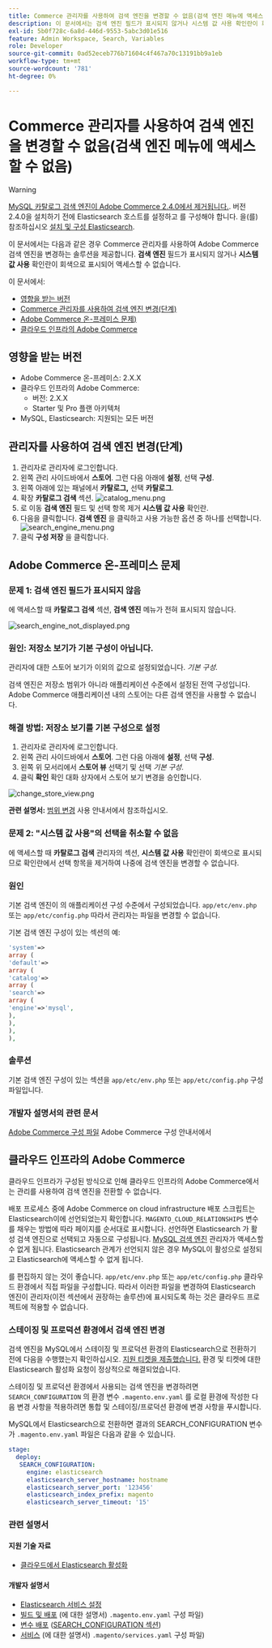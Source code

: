 ```yaml
---
title: Commerce 관리자를 사용하여 검색 엔진을 변경할 수 없음(검색 엔진 메뉴에 액세스할 수 없음)
description: 이 문서에서는 검색 엔진 필드가 표시되지 않거나 시스템 값 사용 확인란이 회색으로 비활성화되어 액세스할 수 없는 경우 Commerce 관리를 사용하여 Adobe Commerce 검색 엔진을 변경하는 방법에 대한 해결 방법을 제공합니다.
exl-id: 5b0f728c-6a8d-446d-9553-5abc3d01e516
feature: Admin Workspace, Search, Variables
role: Developer
source-git-commit: 0ad52eceb776b71604c4f467a70c13191bb9a1eb
workflow-type: tm+mt
source-wordcount: '781'
ht-degree: 0%

---
```


# Commerce 관리자를 사용하여 검색 엔진을 변경할 수 없음(검색 엔진 메뉴에 액세스할 수 없음)

>[!WARNING]
>
> [MySQL 카탈로그 검색 엔진이 Adobe Commerce 2.4.0에서 제거됩니다.](/help/announcements/adobe-commerce-announcements/mysql-catalog-search-engine-will-be-removed-in-magento-2-4-0.md). 버전 2.4.0을 설치하기 전에 Elasticsearch 호스트를 설정하고 를 구성해야 합니다. 을(를) 참조하십시오 [설치 및 구성 Elasticsearch](https://experienceleague.adobe.com/docs/commerce-cloud-service/user-guide/configure/service/elasticsearch.html).

이 문서에서는 다음과 같은 경우 Commerce 관리자를 사용하여 Adobe Commerce 검색 엔진을 변경하는 솔루션을 제공합니다. **검색 엔진** 필드가 표시되지 않거나 **시스템 값 사용** 확인란이 회색으로 표시되어 액세스할 수 없습니다.

이 문서에서:

* [영향을 받는 버전](#affected-versions)
* [Commerce 관리자를 사용하여 검색 엔진 변경(단계)](#change-search-engine-using-magento-admin-steps)
* [Adobe Commerce 온-프레미스 문제)](#magento-commerce-on-premise)
* [클라우드 인프라의 Adobe Commerce](#magento-commerce-cloud)

## 영향을 받는 버전

* Adobe Commerce 온-프레미스: 2.X.X
* 클라우드 인프라의 Adobe Commerce:
   * 버전: 2.X.X
   * Starter 및 Pro 플랜 아키텍처
* MySQL, Elasticsearch: 지원되는 모든 버전

## 관리자를 사용하여 검색 엔진 변경(단계)

1. 관리자로 관리자에 로그인합니다.
1. 왼쪽 관리 사이드바에서 **스토어**. 그런 다음 아래에 **설정**, 선택 **구성**.
1. 왼쪽 아래에 있는 패널에서 **카탈로그,** 선택 **카탈로그**.
1. 확장 **카탈로그 검색** 섹션.    ![catalog_menu.png](assets/catalog_menu.png)
1. 로 이동 **검색 엔진** 필드 및 선택 항목 제거 **시스템 값 사용** 확인란.
1. 다음을 클릭합니다. **검색 엔진** 을 클릭하고 사용 가능한 옵션 중 하나를 선택합니다.    ![search_engine_menu.png](assets/search_engine_menu.png)
1. 클릭 **구성 저장** 을 클릭합니다.

## Adobe Commerce 온-프레미스 문제

### 문제 1: 검색 엔진 필드가 표시되지 않음

에 액세스할 때 **카탈로그 검색** 섹션, **검색 엔진** 메뉴가 전혀 표시되지 않습니다.

![search_engine_not_displayed.png](assets/search_engine_not_displayed.png)

### 원인: 저장소 보기가 기본 구성이 아닙니다.

관리자에 대한 스토어 보기가 이외의 값으로 설정되었습니다. *기본 구성*.

검색 엔진은 저장소 범위가 아니라 애플리케이션 수준에서 설정된 전역 구성입니다. Adobe Commerce 애플리케이션 내의 스토어는 다른 검색 엔진을 사용할 수 없습니다.

### 해결 방법: 저장소 보기를 기본 구성으로 설정

1. 관리자로 관리자에 로그인합니다.
1. 왼쪽 관리 사이드바에서 **스토어**. 그런 다음 아래에 **설정**, 선택 **구성**.
1. 왼쪽 위 모서리에서 **스토어 뷰** 선택기 및 선택 *기본 구성*.
1. 클릭 **확인** 확인 대화 상자에서 스토어 보기 변경을 승인합니다.

![change_store_view.png](assets/change_store_view.png)

**관련 설명서:** [범위 변경](https://experienceleague.adobe.com/docs/commerce-admin/config/scope-change.html#set-the-scope) 사용 안내서에서 참조하십시오.

### 문제 2: &quot;시스템 값 사용&quot;의 선택을 취소할 수 없음

에 액세스할 때 **카탈로그 검색** 관리자의 섹션, **시스템 값 사용** 확인란이 회색으로 표시되므로 확인란에서 선택 항목을 제거하여 나중에 검색 엔진을 변경할 수 없습니다.

### 원인

기본 검색 엔진이 의 애플리케이션 구성 수준에서 구성되었습니다. `app/etc/env.php` 또는 `app/etc/config.php` 따라서 관리자는 파일을 변경할 수 없습니다.

기본 검색 엔진 구성이 있는 섹션의 예:

```php
'system'=>
array (
'default'=>
array (
'catalog'=>
array (
'search'=>
array (
'engine'=>'mysql',
),
),
),
),
```

### 솔루션

기본 검색 엔진 구성이 있는 섹션을 `app/etc/env.php` 또는 `app/etc/config.php` 구성 파일입니다.

### 개발자 설명서의 관련 문서

[Adobe Commerce 구성 파일](https://experienceleague.adobe.com/docs/commerce-operations/configuration-guide/files/deployment-files.html) Adobe Commerce 구성 안내서에서

## 클라우드 인프라의 Adobe Commerce

클라우드 인프라가 구성된 방식으로 인해 클라우드 인프라의 Adobe Commerce에서는 관리를 사용하여 검색 엔진을 전환할 수 없습니다.

배포 프로세스 중에 Adobe Commerce on cloud infrastructure 배포 스크립트는 Elasticsearch이에 선언되었는지 확인합니다. `MAGENTO_CLOUD_RELATIONSHIPS` 변수를 채우는 방법에 따라 페이지를 순서대로 표시합니다. 선언하면 Elasticsearch 가 활성 검색 엔진으로 선택되고 자동으로 구성됩니다. [MySQL 검색 엔진](/help/announcements/adobe-commerce-announcements/mysql-catalog-search-engine-will-be-removed-in-magento-2-4-0.md) 관리자가 액세스할 수 없게 됩니다. Elasticsearch 관계가 선언되지 않은 경우 MySQL이 활성으로 설정되고 Elasticsearch에 액세스할 수 없게 됩니다.

를 편집하지 않는 것이 좋습니다. `app/etc/env.php` 또는 `app/etc/config.php` 클라우드 환경에서 직접 파일을 구성합니다. 따라서 이러한 파일을 변경하여 Elasticsearch 엔진이 관리자(이전 섹션에서 권장하는 솔루션)에 표시되도록 하는 것은 클라우드 프로젝트에 적용할 수 없습니다.

### 스테이징 및 프로덕션 환경에서 검색 엔진 변경

검색 엔진을 MySQL에서 스테이징 및 프로덕션 환경의 Elasticsearch으로 전환하기 전에 다음을 수행했는지 확인하십시오. [지원 티켓을 제출했습니다.](/help/help-center-guide/help-center/magento-help-center-user-guide.md#submit-ticket) 환경 및 티켓에 대한 Elasticsearch 활성화 요청이 정상적으로 해결되었습니다.

스테이징 및 프로덕션 환경에서 사용되는 검색 엔진을 변경하려면 `SEARCH_CONFIGURATION` 의 환경 변수 `.magento.env.yaml` 를 로컬 환경에 작성한 다음 변경 사항을 적용하려면 통합 및 스테이징/프로덕션 환경에 변경 사항을 푸시합니다.

MySQL에서 Elasticsearch으로 전환하면 결과의 SEARCH\_CONFIGURATION 변수가 `.magento.env.yaml` 파일은 다음과 같을 수 있습니다.

```yaml
stage:
  deploy:
   SEARCH_CONFIGURATION:
     engine: elasticsearch
     elasticsearch_server_hostname: hostname
     elasticsearch_server_port: '123456'
     elasticsearch_index_prefix: magento
     elasticsearch_server_timeout: '15'
```

### 관련 설명서

#### 지원 기술 자료

* [클라우드에서 Elasticsearch 활성화](/help/how-to/general/enable-elasticsearch-on-cloud.md)

#### 개발자 설명서

* [Elasticsearch 서비스 설정](https://experienceleague.adobe.com/docs/commerce-cloud-service/user-guide/configure/service/elasticsearch.html)
* [빌드 및 배포](https://experienceleague.adobe.com/docs/commerce-cloud-service/user-guide/configure/env/configure-env-yaml.html) (에 대한 설명서) `.magento.env.yaml` 구성 파일)
* [변수 배포](https://experienceleague.adobe.com/docs/commerce-cloud-service/user-guide/configure/env/stage/variables-deploy.html) ([SEARCH\_CONFIGURATION 섹션](https://experienceleague.adobe.com/docs/commerce-cloud-service/user-guide/configure/env/stage/variables-deploy.html#search_configuration))
* [서비스](https://experienceleague.adobe.com/docs/commerce-cloud-service/user-guide/configure/service/services-yaml.html) (에 대한 설명서) `.magento/services.yaml` 구성 파일)
